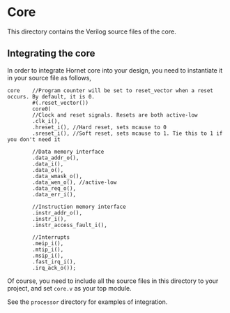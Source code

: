 # Core
This directory contains the Verilog source files of the core.

## Integrating the core
In order to integrate Hornet core into your design, you need to instantiate it in your source file as follows,

```
core    //Program counter will be set to reset_vector when a reset occurs. By default, it is 0.
        #(.reset_vector())
        core0(
        //Clock and reset signals. Resets are both active-low
        .clk_i(),
        .hreset_i(), //Hard reset, sets mcause to 0
        .sreset_i(), //Soft reset, sets mcause to 1. Tie this to 1 if you don't need it

        //Data memory interface
        .data_addr_o(),
        .data_i(),
        .data_o(),
        .data_wmask_o(),
        .data_wen_o(), //active-low
        .data_req_o(),
        .data_err_i(),

        //Instruction memory interface
        .instr_addr_o(),
        .instr_i(),
        .instr_access_fault_i(),

        //Interrupts
        .meip_i(),
        .mtip_i(),
        .msip_i(),
        .fast_irq_i(),
        .irq_ack_o());
```

Of course, you need to include all the source files in this directory to your project, and set `core.v` as your top module. 

See the `processor` directory for examples of integration.
